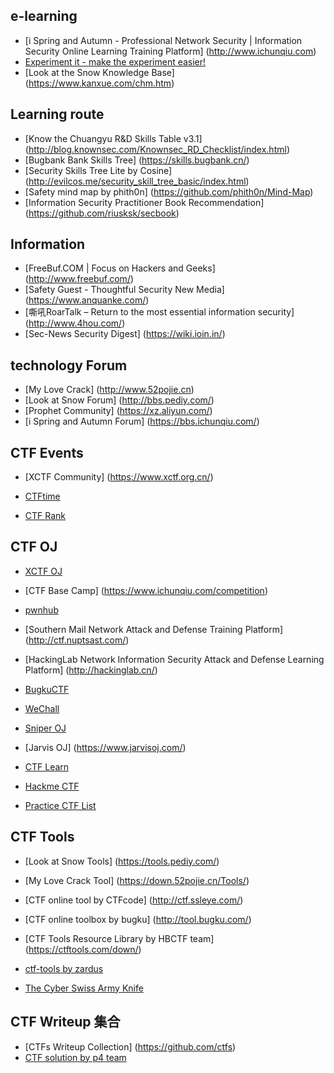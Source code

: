 ## e-learning


- [i Spring and Autumn - Professional Network Security | Information Security Online Learning Training Platform] (http://www.ichunqiu.com)
- [Experiment it - make the experiment easier! ](http://www.shiyanbar.com/)
- [Look at the Snow Knowledge Base] (https://www.kanxue.com/chm.htm)


## Learning route


- [Know the Chuangyu R&amp;D Skills Table v3.1] (http://blog.knownsec.com/Knownsec_RD_Checklist/index.html)
- [Bugbank Bank Skills Tree] (https://skills.bugbank.cn/)
- [Security Skills Tree Lite by Cosine] (http://evilcos.me/security_skill_tree_basic/index.html)
- [Safety mind map by phith0n] (https://github.com/phith0n/Mind-Map)
- [Information Security Practitioner Book Recommendation] (https://github.com/riusksk/secbook)


## Information


- [FreeBuf.COM | Focus on Hackers and Geeks] (http://www.freebuf.com/)
- [Safety Guest - Thoughtful Security New Media] (https://www.anquanke.com/)
- [嘶吼RoarTalk – Return to the most essential information security] (http://www.4hou.com/)
- [Sec-News Security Digest] (https://wiki.ioin.in/)


## technology Forum


- [My Love Crack] (http://www.52pojie.cn)
- [Look at Snow Forum] (http://bbs.pediy.com/)
- [Prophet Community] (https://xz.aliyun.com/)
- [i Spring and Autumn Forum] (https://bbs.ichunqiu.com/)


## CTF Events


- [XCTF Community] (https://www.xctf.org.cn/)
-   [CTFtime](https://ctftime.org/)

-   [CTF Rank](https://ctfrank.org/)



## CTF OJ


-   [XCTF OJ](http://oj.xctf.org.cn)

- [CTF Base Camp] (https://www.ichunqiu.com/competition)
-   [pwnhub](https://pwnhub.cn/index)

- [Southern Mail Network Attack and Defense Training Platform] (http://ctf.nuptsast.com/)
- [HackingLab Network Information Security Attack and Defense Learning Platform] (http://hackinglab.cn/)
-   [BugkuCTF](http://ctf.bugku.com/)

-   [WeChall](https://www.wechall.net/)

-   [Sniper OJ](http://www.sniperoj.com/)

- [Jarvis OJ] (https://www.jarvisoj.com/)
-   [CTF Learn](https://ctflearn.com/)

-   [Hackme CTF](https://hackme.inndy.tw/scoreboard/)

-   [Practice CTF List](http://captf.com/practice-ctf/)



## CTF Tools


- [Look at Snow Tools] (https://tools.pediy.com/)
- [My Love Crack Tool] (https://down.52pojie.cn/Tools/)
- [CTF online tool by CTFcode] (http://ctf.ssleye.com/)
- [CTF online toolbox by bugku] (http://tool.bugku.com/)
- [CTF Tools Resource Library by HBCTF team] (https://ctftools.com/down/)
-   [ctf-tools by zardus](https://github.com/zardus/ctf-tools)

-   [The Cyber Swiss Army Knife](https://gchq.github.io/CyberChef/)



## CTF Writeup 集合



- [CTFs Writeup Collection] (https://github.com/ctfs)
-   [CTF solution by p4 team](https://github.com/p4-team/ctf)